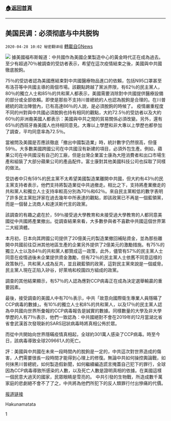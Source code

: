 ###  [:house:返回首頁](https://github.com/ourhimalayas/txt)
---

## 美国民调：必须彻底与中共脱钩
`2020-04-28 10:02 秘密翻译组` [轉載自GNews](https://gnews.org/zh-hant/187718/)

![](https://s3.amazonaws.com/gnews-media-offload/wp-content/uploads/2020/04/28093111/1-259.jpg)
據美國福布斯報道：中共國作為美國企業製造中心的黃金時代正在成為過去。至少有超過70％被調查的受訪者表示，希望在這次疫情結束之後，美國與中共國徹底脫鉤。

75％的受訪者認為美國應結束對中共國醫療物品進口的依賴，包括N95口罩甚至布洛芬等中共國主導的兩個市場。該觀點跨越了黨派界限，有62％的民主黨人，80％的獨立人士和85％的共和黨人都表示，美國需要消除對中共國提供醫療設備的部分或全部依賴。即使是那些不支持川普總統的人也認為脫鉤是合理的。在川普總統的政治陣營內，已有高達86％的人說，是必須脫鉤的時候了。
疫情嚴重程度不同的州對與中共國必須脫鉤也持有相同的觀點，大約72.5％的受訪者以及大約60％的非洲裔美國人都表示：美國與中共之間的貿易關係必須改變。另外，還有65％的西班牙裔美國人也持相同意見。大專以上學歷和非大專以上學歷也都參加了調查，平均同意率為72.5％。

當被問及美國是否應該徹底「撤出中國製造業」時，統計數字仍然很高，但僅59％。大多數美國跨國公司在中共國沒有新建的項目，必須外包生產。例如，蘋果公司在中共國沒有自己的工廠，但是台灣企業富士康為大陸消費者和出口市場生產和組裝了大部分蘋果公司的產品配件。富士康對其他美國科技公司也採取了同樣的做法。

受訪者中只有59%的民主黨不太希望美國製造業離開中共國，但大約有43％的民主黨支持者表示，他們支持將製造業從中共過撤走。相比之下，支持將產業撤走的共和黨人和獨立人士支持率較高分別為70％和62％。來自民主黨較低的數字表明了許多民主黨批評家在過去幾年中所表達的觀點，即該政黨已不再是一個藍領黨，而是一個替上流商人和達沃斯代言的政黨。

該調查的有趣之處在於，59％接受過大學教育和未接受過大學教育的人都同意美國從中共國將產業撤出。從調查結果來看，大多數參與者不喜歡中共國這個世界第二大經濟體。

本月初，日本向其跨國公司提供了20億美元的製造業撤回補貼資金，並為那些離開中共國前往亞洲其他地區生產的企業另外提供了2億美元的激勵措施。有75%的獨立人士以及84％的共和黨人都贊成這一政策，此外，儘管有57%的民主黨人士同意在疫情過後未企業提供資金激勵，但有72％的民主黨人士依舊不同意這樣的政策執行。共和黨人成為反共，並且親藍領的政黨，這對民主黨來說是一個威脅。民主黨人現在正陷入矽谷，好萊塢和校園四方組成的政黨。

調查的其他結果顯示，有57％的人認為應對CCP病毒正在成為決定選舉輸贏的重要因素。

最後，接受調查的美國人中有70％表示，中共「故意向國際衛生專業人員隱瞞了CCP病毒的數據」。有10%的獨立人士和8%的共和黨人，以及17％的民主黨人認為中共國向世界所彙報的CCP病毒報告是誠實的數據。同樣數量的大學及非大學學歷的人有71％表示，他們一致認為：中共國絕對不會在2019年的12月當湖北省省會武漢首次發現新的SARS冠狀病毒時將真相公佈於眾。

而從中共開始向世界隱瞞疫情真相起，全球約301萬人感染了CCP病毒。時至今日，該病毒導致全球209661人的死亡。

評：美國與中共國在未來一段時間內的脫鉤是一定的，中共這次對世界造成的傷害，人們需要很長一段時間才能得到心理上的修復。無論中共如何操控輿論戰，如何抹黑川普總統，如何製造假新聞，如何繼續編造謊言掩蓋自己犯下的罪行，全球因為CCP病毒導致所感染的人數，以及死亡人數是證明真相的依據。在美國這樣一個民意大過天的國家，民眾眼睛是雪亮的。 中共引發的生物戰，所造成數千萬家庭的悲劇絕不會不了了之，中共將為他們所犯下的反人類罪行付出慘痛的代價。

[报道链接](http://https：//www.forbes.com/sites/kenrapoza/2020/04/27/overwhelming-majority-say-time-to-decouple-from-china/#4797167777a2)

Hakunamatata



1

